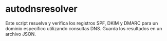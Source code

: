 # autodnsresolver
Este script resuelve y verifica los registros SPF, DKIM y DMARC para un dominio específico utilizando consultas DNS. Guarda los resultados en un archivo JSON.
